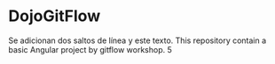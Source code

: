 # DojoGitFlow


Se adicionan dos saltos de línea y este texto.
This repository contain a basic Angular project by gitflow workshop.
5
